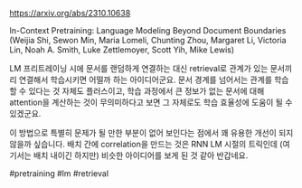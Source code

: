 https://arxiv.org/abs/2310.10638

In-Context Pretraining: Language Modeling Beyond Document Boundaries (Weijia Shi, Sewon Min, Maria Lomeli, Chunting Zhou, Margaret Li, Victoria Lin, Noah A. Smith, Luke Zettlemoyer, Scott Yih, Mike Lewis)

LM 프리트레이닝 시에 문서를 랜덤하게 연결하는 대신 retrieval로 관계가 있는 문서끼리 연결해서 학습시키면 어떨까 하는 아이디어군요. 문서 경계를 넘어서는 관계를 학습할 수 있다는 것 자체도 플러스이고, 학습 과정에서 큰 정보가 없는 문서에 대해 attention을 계산하는 것이 무의미하다고 보면 그 자체로도 학습 효율성에 도움이 될 수 있겠군요.

이 방법으로 특별히 문제가 될 만한 부분이 없어 보인다는 점에서 꽤 유용한 개선이 되지 않을까 싶습니다. 배치 간에 correlation을 만드는 것은 RNN LM 시절의 트릭인데 (여기서는 배치 내이긴 하지만) 비슷한 아이디어를 보게 된 것 같아 반갑네요.

#pretraining #lm #retrieval 